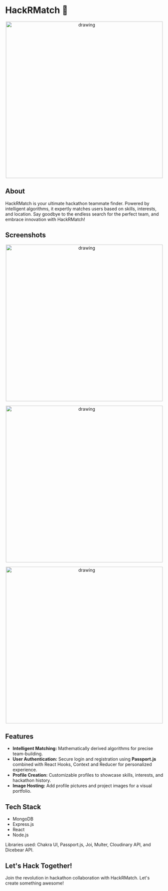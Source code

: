 
# HackRMatch 🚀
<p align="center"><img src="https://cdn.discordapp.com/attachments/1109314151131648010/1142704677192990800/HackRMatchSmallLogo.png" alt="drawing" width="500" style="margin:auto"/></p>

## About
HackRMatch is your ultimate hackathon teammate finder. Powered by intelligent algorithms, it expertly matches users based on skills, interests, and location. Say goodbye to the endless search for the perfect team, and embrace innovation with HackRMatch!

## Screenshots
<p align="center"><img src="https://cdn.discordapp.com/attachments/1137445652352204860/1142820477119758476/Screenshot_2023-08-20_095809.png?ex=64fa4f33&is=64f8fdb3&hm=521a66807799861e3a91e23d687ee74d6088b11bf90692aa9ac202d15545298c&" alt="drawing" width="500" style="margin:auto"/></p>
<p align="center"><img src="https://media.discordapp.net/attachments/1137445652352204860/1142707083314208870/image.png?ex=64fa4f33&is=64f8fdb3&hm=021d91b76e2db89e140a1895021bb2325e8c3dd7a387ed0218e199d230b7b6b0&=&width=1996&height=1156" alt="drawing" width="500" style="margin:auto"/></p>
<p align="center"><img src="https://cdn.discordapp.com/attachments/1137445652352204860/1142821728901398608/image.png?ex=64fa4f33&is=64f8fdb3&hm=d827af2c49bd835aeae108b9265e5ae8c922942eed2b1a65571617a1a3853243&" alt="drawing" width="500" style="margin:auto"/></p>


## Features
- **Intelligent Matching:** Mathematically derived algorithms for precise team-building.
- **User Authentication:** Secure login and registration using **Passport.js** combined with React Hooks, Context and Reducer for personalized experience.
- **Profile Creation:** Customizable profiles to showcase skills, interests, and hackathon history.
- **Image Hosting:** Add profile pictures and project images for a visual portfolio.

## Tech Stack
- MongoDB
- Express.js
- React
- Node.js

Libraries used: Chakra UI, Passport.js, Joi, Multer, Cloudinary API, and Dicebear API.

## Let's Hack Together!
Join the revolution in hackathon collaboration with HackRMatch. Let's create something awesome!



